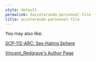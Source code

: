 ```yaml
---
style: default
permalink: Xaccelerando-personnel-file
title: accelerando-personnel-file
---
```

You may also like:

[SCP-112-ARC: Sex-Hating Sphere](http://scp-wiki.net/scp-112-arc)

[Vincent_Redgrave's Author Page](http://scp-wiki.net/vincent-redgrave-s-author-page)
